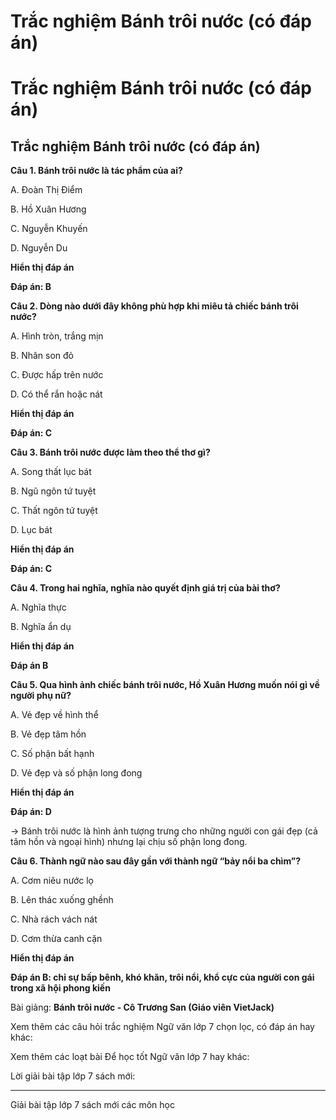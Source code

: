 # Trắc nghiệm Bánh trôi nước (có đáp án)

# Trắc nghiệm Bánh trôi nước (có đáp án)

## Trắc nghiệm Bánh trôi nước (có đáp án)

**Câu 1. Bánh trôi nước là tác phẩm của ai?**

A. Đoàn Thị Điểm

B. Hồ Xuân Hương

C. Nguyễn Khuyến

D. Nguyễn Du

**Hiển thị đáp án**

**Đáp án: B**

**Câu 2. Dòng nào dưới đây không phù hợp khi miêu tả chiếc bánh trôi nước?**

A. Hình tròn, trắng mịn

B. Nhân son đỏ

C. Được hấp trên nước

D. Có thể rắn hoặc nát

**Hiển thị đáp án**

**Đáp án: C**

**Câu 3. Bánh trôi nước được làm theo thể thơ gì?**

A. Song thất lục bát

B. Ngũ ngôn tứ tuyệt

C. Thất ngôn tứ tuyệt

D. Lục bát

**Hiển thị đáp án**

**Đáp án: C**

**Câu 4. Trong hai nghĩa, nghĩa nào quyết định giá trị của bài thơ?**

A. Nghĩa thực

B. Nghĩa ẩn dụ

**Hiển thị đáp án**

**Đáp án B**

**Câu 5. Qua hình ảnh chiếc bánh trôi nước, Hồ Xuân Hương muốn nói gì về người phụ nữ?**

A. Vẻ đẹp về hình thể

B. Vẻ đẹp tâm hồn

C. Số phận bất hạnh

D. Vẻ đẹp và số phận long đong

**Hiển thị đáp án**

**Đáp án: D**

→ Bánh trôi nước là hình ảnh tượng trưng cho những người con gái đẹp (cả tâm hồn và ngoại hình) nhưng lại chịu số phận long đong.

**Câu 6. Thành ngữ nào sau đây gần với thành ngữ “bảy nổi ba chìm”?**

A. Cơm niêu nước lọ

B. Lên thác xuống ghềnh

C. Nhà rách vách nát

D. Cơm thừa canh cặn

**Hiển thị đáp án**

**Đáp án B: chỉ sự bấp bênh, khó khăn, trôi nổi, khổ cực của người con gái trong xã hội phong kiến**

Bài giảng: **Bánh trôi nước - Cô Trương San (Giáo viên VietJack)**

Xem thêm các câu hỏi trắc nghiệm Ngữ văn lớp 7 chọn lọc, có đáp án hay khác:

Xem thêm các loạt bài Để học tốt Ngữ văn lớp 7 hay khác:

Lời giải bài tập lớp 7 sách mới:

* * *

Giải bài tập lớp 7 sách mới các môn học
